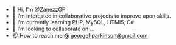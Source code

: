 - 👋 Hi, I’m @ZanezzGP
- 👀 I’m interested in collaborative projects to improve upon skills.
- 🌱 I’m currently learning PHP, MySQL, HTMl5, C#
- 💞️ I’m looking to collaborate on ...
- 📫 How to reach me @ georgehparkinson@gmail.com

<!---
ZanezzGP/ZanezzGP is a ✨ special ✨ repository because its `README.md` (this file) appears on your GitHub profile.
You can click the Preview link to take a look at your changes.
--->
